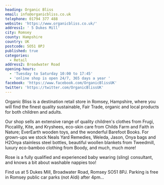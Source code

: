 ```yaml
---
heading: Organic Bliss
email: info@organicbliss.co.uk
telephone: 01794 377 488
website: 'https://www.organicbliss.co.uk/'
address1: ' 5 Dukes Mill'
city: Romsey
county: Hampshire
country: UK
postcode: SO51 8PJ
published: true
categories:
  - Retail
address2: Broadwater Road
opening-hours:
  - 'Tuesday to Saturday 10:00 to 17:45'
  - 'online shop is open 24/7, 365 days a year '
facebook: 'https://www.facebook.com/OrganicBlissUK'
twitter: 'https://twitter.com/OrganicBlissUK'
---
```

Organic Bliss is a destination retail store in Romsey, Hampshire, where you will find the finest quality sustainable, Fair Trade, organic and local products for both children and adults. 

Our shop sells an extensive range of quality children's clothes from Frugi, Piccalilly, Kite, and Kryshees, eco-skin care from Childs Farm and Faith in Nature; EverEarth wooden toys, and the wonderful Barefoot Books. For grown-ups we stock Neals Yard Remedies, Weleda, Jason, Onya bags and H2Onya stainless steel bottles, beautiful woollen blankets from Tweedmill, luxury eco-bamboo clothing from Boody, and much, much more!

Rose is a fully qualified and experienced baby wearing (sling) consultant, and knows a bit about washable nappies too!

Find us at 5 Dukes Mill, Broadwater Road, Romsey SO51 8PJ. Parking is free in Romsey public car parks (not Aldi) after 4pm...
